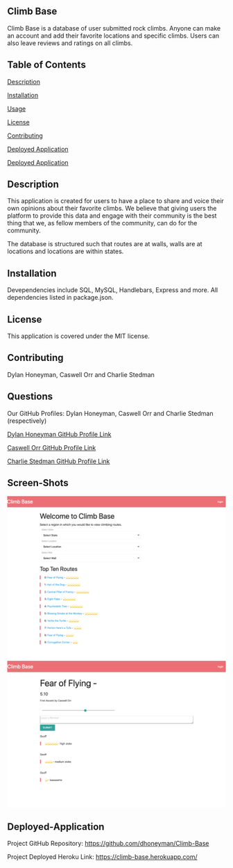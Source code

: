 ## Climb Base 

Climb Base is a database of user submitted rock climbs. Anyone can make an account and add their favorite locations and specific climbs. Users can also leave 
reviews and ratings on all climbs.

## Table of Contents
<a href="#description">Description</a>

<a href="#installation">Installation</a>

<a href="#usage">Usage</a>

<a href="#license">License</a>

<a href="#contributing">Contributing</a>

<a href="#Screen-Shots">Deployed Application</a>

<a href="#Deployed-Application">Deployed Application</a>

## Description
This application is created for users to have a place to share and voice their own opinions about their favorite climbs. We believe that giving users 
the platform to provide this data and engage with their community is the best thing that we, as fellow members of the community, can do for the community.

The database is structured such that routes are at walls, walls are at locations and locations are within states.

## Installation
Devependencies include SQL, MySQL, Handlebars, Express and more. All dependencies listed in package.json. 

## License
This application is covered under the MIT license.

## Contributing
Dylan Honeyman, Caswell Orr and Charlie Stedman

## Questions
Our GitHub Profiles: Dylan Honeyman, Caswell Orr and Charlie Stedman (respectively)

<a href="https://github.com/dhoneyman">Dylan Honeyman GitHub Profile Link</a>

<a href="https://github.com/caswellorr">Caswell Orr GitHub Profile Link</a>

<a href="https://github.com/cbs9646">Charlie Stedman GitHub Profile Link</a>

## Screen-Shots

![](./public/assets/ss1.png)
![](./public/assets/ss2.png)

## Deployed-Application

Project GitHub Repository: https://github.com/dhoneyman/Climb-Base

Project Deployed Heroku Link: https://climb-base.herokuapp.com/

